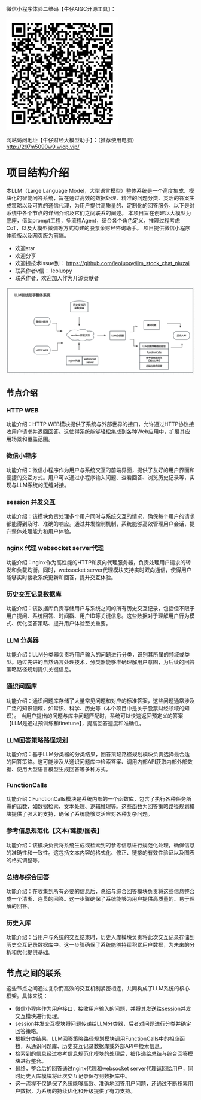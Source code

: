 
微信小程序体验二维码【牛仔AIGC开源工具】：

<img src="./resources/scan_code_mini_program.jpg" alt="描述" width="300" height="300">

网站访问地址【牛仔财经大模型助手】：（推荐使用电脑）
http://297m5090w9.wicp.vip/ 

# 项目结构介绍
本LLM（Large Language Model，大型语言模型）整体系统是一个高度集成、模块化的智能问答系统，旨在通过高效的数据处理、精准的问题分类、灵活的答案生成策略以及可靠的通信代理，为用户提供高质量的、定制化的回答服务。以下是对系统中各个节点的详细介绍及它们之间联系的阐述。
本项目旨在创建以大模型为底座，借助prompt工程，多流程Agent，结合各个角色定义，推理过程考虑CoT，以及大模型微调等方式构建的股票余财经咨询助手。
项目提供微信小程序体验版以及网页版为前端。
+ 欢迎star
+ 欢迎分享
+ 欢迎提技术issue到： https://github.com/leoluopy/llm_stock_chat_niuzai
+ 联系作者v信： leoluopy
+ 联系作者，欢迎加入作为开源贡献者

<img src="./resources/structure.png" alt="结构" >

## 节点介绍

### HTTP WEB
功能介绍：HTTP WEB模块提供了系统与外部世界的接口，允许通过HTTP协议接收用户请求并返回回答。这使得系统能够轻松集成到各种Web应用中，扩展其应用场景和覆盖范围。

### 微信小程序
功能介绍：微信小程序作为用户与系统交互的前端界面，提供了友好的用户界面和便捷的交互方式。用户可以通过小程序输入问题、查看回答、浏览历史记录等，实现与LLM系统的无缝对接。

### session 并发交互
功能介绍：该模块负责处理多个用户同时与系统交互的情况，确保每个用户的请求都能得到及时、准确的响应。通过并发控制机制，系统能够高效管理用户会话，提升整体处理能力和用户体验。

### nginx 代理 websocket server代理
功能介绍：nginx作为高性能的HTTP和反向代理服务器，负责处理用户请求的转发和负载均衡。同时，websocket server代理模块支持实时双向通信，使得用户能够实时接收系统更新和回答，提升交互体验。

### 历史交互记录数据库
功能介绍：该数据库负责存储用户与系统之间的所有历史交互记录，包括但不限于用户提问、系统回答、时间戳、用户ID等关键信息。这些数据对于理解用户行为模式、优化回答策略、提升用户体验至关重要。

### LLM 分类器
功能介绍：LLM分类器负责将用户输入的问题进行分类，识别其所属的领域或类型。通过先进的自然语言处理技术，分类器能够准确理解用户意图，为后续的回答策略路径规划提供关键信息。

### 通识问题库
功能介绍：通识问题库存储了大量常见问题和对应的标准答案，这些问题通常涉及广泛的知识领域，如常识、科学、历史等（本个项目中是关于股票财经领域的知识）。
当用户提出的问题与库中问题匹配时，系统可以快速返回预定义的答案【LLM是通过预训练和finetune】，提高回答速度和准确性。

### LLM回答策略路径规划
功能介绍：基于LLM分类器的分类结果，回答策略路径规划模块负责选择最合适的回答策略。这可能涉及从通识问题库中检索答案、调用内部API获取内部外部数据、使用大型语言模型生成回答等多种方式。

### FunctionCalls
功能介绍：FunctionCalls模块是系统内部的一个函数库，包含了执行各种任务所需的函数，如数据检索、文本处理、逻辑推理等。这些函数为回答策略路径规划模块提供了强大的支持，确保了系统能够灵活应对各种复杂问题。

### 参考信息规范化【文本/链接/图表】
功能介绍：该模块负责将系统生成或检索到的参考信息进行规范化处理，确保信息的准确性和一致性。这包括文本内容的格式化、修正、链接的有效性验证以及图表的格式调整等。

### 总结与综合回答
功能介绍：在收集到所有必要的信息后，总结与综合回答模块负责将这些信息整合成一个清晰、连贯的回答。这一步骤确保了系统能够为用户提供高质量的、易于理解的回答。

### 历史入库
功能介绍：当用户与系统的交互结束时，历史入库模块负责将此次交互记录存储到历史交互记录数据库中。这一步骤确保了系统能够持续积累用户数据，为未来的分析和优化提供基础。

## 节点之间的联系
这些节点之间通过复杂而高效的交互机制紧密相连，共同构成了LLM系统的核心框架。具体来说：

+ 微信小程序作为用户接口，接收用户输入的问题，并将其发送给session并发交互模块进行处理。
+ session并发交互模块将问题传递给LLM分类器，后者对问题进行分类并确定回答策略。
+ 根据分类结果，LLM回答策略路径规划模块调用FunctionCalls中的相应函数，从通识问题库、历史交互记录数据库或外部API中检索信息。
+ 检索到的信息经过参考信息规范化模块的处理后，被传递给总结与综合回答模块进行整合。
+ 最终，整合后的回答通过nginx代理和websocket server代理返回给用户，同时历史入库模块将此次交互记录保存到数据库中。
+ 这一流程不仅确保了系统能够高效、准确地回答用户问题，还通过不断积累用户数据，为系统的持续优化和升级提供了有力支持。
